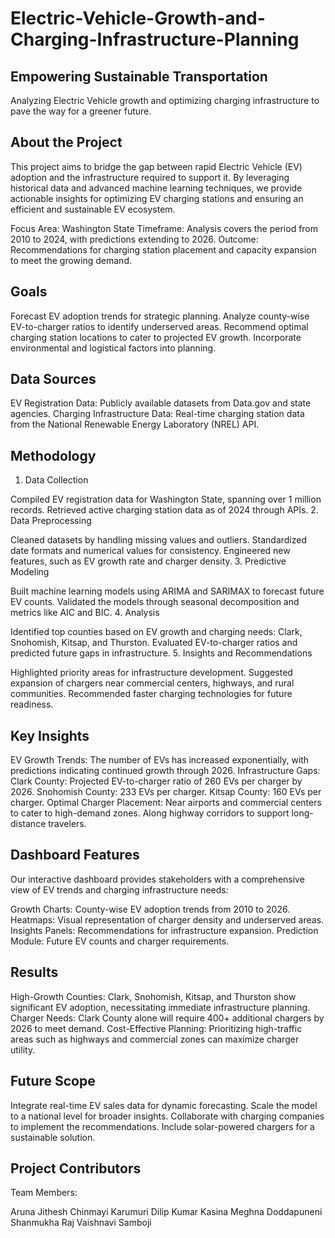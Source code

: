 # Electric-Vehicle-Growth-and-Charging-Infrastructure-Planning

## Empowering Sustainable Transportation

Analyzing Electric Vehicle growth and optimizing charging infrastructure to pave the way for a greener future.

## About the Project
This project aims to bridge the gap between rapid Electric Vehicle (EV) adoption and the infrastructure required to support it. By leveraging historical data and advanced machine learning techniques, we provide actionable insights for optimizing EV charging stations and ensuring an efficient and sustainable EV ecosystem.

Focus Area: Washington State
Timeframe: Analysis covers the period from 2010 to 2024, with predictions extending to 2026.
Outcome: Recommendations for charging station placement and capacity expansion to meet the growing demand.

## Goals
Forecast EV adoption trends for strategic planning.
Analyze county-wise EV-to-charger ratios to identify underserved areas.
Recommend optimal charging station locations to cater to projected EV growth.
Incorporate environmental and logistical factors into planning.

## Data Sources
EV Registration Data: Publicly available datasets from Data.gov and state agencies.
Charging Infrastructure Data: Real-time charging station data from the National Renewable Energy Laboratory (NREL) API.

## Methodology

1. Data Collection

Compiled EV registration data for Washington State, spanning over 1 million records.
Retrieved active charging station data as of 2024 through APIs.
2. Data Preprocessing

Cleaned datasets by handling missing values and outliers.
Standardized date formats and numerical values for consistency.
Engineered new features, such as EV growth rate and charger density.
3. Predictive Modeling

Built machine learning models using ARIMA and SARIMAX to forecast future EV counts.
Validated the models through seasonal decomposition and metrics like AIC and BIC.
4. Analysis

Identified top counties based on EV growth and charging needs: Clark, Snohomish, Kitsap, and Thurston.
Evaluated EV-to-charger ratios and predicted future gaps in infrastructure.
5. Insights and Recommendations

Highlighted priority areas for infrastructure development.
Suggested expansion of chargers near commercial centers, highways, and rural communities.
Recommended faster charging technologies for future readiness.

## Key Insights
EV Growth Trends: The number of EVs has increased exponentially, with predictions indicating continued growth through 2026.
Infrastructure Gaps:
Clark County: Projected EV-to-charger ratio of 260 EVs per charger by 2026.
Snohomish County: 233 EVs per charger.
Kitsap County: 160 EVs per charger.
Optimal Charger Placement:
Near airports and commercial centers to cater to high-demand zones.
Along highway corridors to support long-distance travelers.

## Dashboard Features
Our interactive dashboard provides stakeholders with a comprehensive view of EV trends and charging infrastructure needs:

Growth Charts: County-wise EV adoption trends from 2010 to 2026.
Heatmaps: Visual representation of charger density and underserved areas.
Insights Panels: Recommendations for infrastructure expansion.
Prediction Module: Future EV counts and charger requirements.

## Results
High-Growth Counties: Clark, Snohomish, Kitsap, and Thurston show significant EV adoption, necessitating immediate infrastructure planning.
Charger Needs: Clark County alone will require 400+ additional chargers by 2026 to meet demand.
Cost-Effective Planning: Prioritizing high-traffic areas such as highways and commercial zones can maximize charger utility.

## Future Scope
Integrate real-time EV sales data for dynamic forecasting.
Scale the model to a national level for broader insights.
Collaborate with charging companies to implement the recommendations.
Include solar-powered chargers for a sustainable solution.

## Project Contributors
Team Members:

Aruna Jithesh
Chinmayi Karumuri
Dilip Kumar Kasina
Meghna Doddapuneni
Shanmukha Raj
Vaishnavi Samboji
